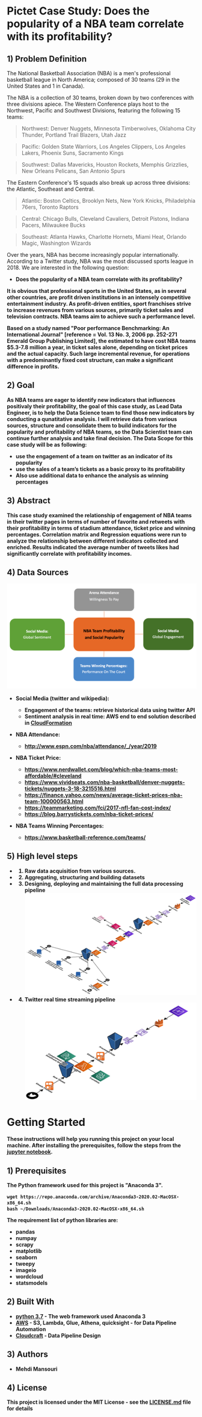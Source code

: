 # Pictet Case Study: Does the popularity of a NBA team correlate with its profitability?

## 1) Problem Definition

The National Basketball Association (NBA) is a men's professional basketball league in North
America; composed of 30 teams (29 in the United States and 1 in Canada).

The NBA is a collection of 30 teams, broken down by two conferences with three divisions apiece. The Western Conference plays host to the Northwest, Pacific and Southwest Divisions, featuring the following 15 teams:

> Northwest: Denver Nuggets, Minnesota Timberwolves, Oklahoma City Thunder, Portland Trail Blazers, Utah Jazz

> Pacific: Golden State Warriors, Los Angeles Clippers, Los Angeles Lakers, Phoenix Suns, Sacramento Kings

> Southwest: Dallas Mavericks, Houston Rockets, Memphis Grizzlies, New Orleans Pelicans, San Antonio Spurs

The Eastern Conference's 15 squads also break up across three divisions: the Atlantic, Southeast and Central.

> Atlantic: Boston Celtics, Brooklyn Nets, New York Knicks, Philadelphia 76ers, Toronto Raptors

> Central: Chicago Bulls, Cleveland Cavaliers, Detroit Pistons, Indiana Pacers, Milwaukee Bucks

> Southeast: Atlanta Hawks, Charlotte Hornets, Miami Heat, Orlando Magic, Washington Wizards


Over the years, NBA has become increasingly popular internationally. According to a Twitter study, NBA was the most
discussed sports league in 2018.
We are interested in the following question:
- <b> Does the popularity of a NBA team correlate with its profitability?<b>

It is obvious that professional sports in the United States, as in several other countries, are profit driven institutions in an intensely competitive entertainment industry.
As profit-driven entities, sport franchises strive to increase revenues from various
sources, primarily ticket sales and television contracts. NBA teams aim to achieve such a performance level.

Based on a study named "Poor performance Benchmarking: An International Journal" [reference = Vol. 13 No. 3, 2006 pp. 252-271 Emerald Group Publishing Limited], the estimated to have cost NBA teams $5.3-7.8 million a year, in ticket sales alone, depending on ticket prices and the actual capacity. Such large
incremental revenue, for operations with a predominantly fixed cost structure, can
make a significant difference in profits.

## 2) Goal

As NBA teams are eager to identify new indicators that influences positivaly their profitability, the goal of this case study, as Lead Data Engineer, is to help the Data Science team to find those new indicators by conducting a qunatitative analysis. I will retrieve data from various sources, structure and consolidate them to build indicators for the popularity and profitability of NBA teams, so the Data Scientist team can continue further analysis and take final decision.
The Data Scope for this case study will be as following:
- use the engagement of a team on twitter as an indicator of its popularity
- use the sales of a team’s tickets as a basic proxy to its profitability
- Also use additional data to enhance the analysis as winning percentages
## 3) Abstract
This case study examined the relationship of engagement of NBA teams in their twitter pages in terms of number of favorite and retweets with their profitability in terms of stadium attendance, ticket price and winning percentages. Correlation matrix and Regression equations were run to analyze the relationship between different indicators collected and enriched. Results indicated the average number of tweets likes had significantly correlate with profitability incomes.

## 4) Data Sources
![](pictures/data_sources.png)
- Social Media (twitter and wikipedia):
    - Engagement of the teams: retrieve historical data using twitter API
    - Sentiment analysis in real time: AWS end to end solution described in [CloudFormation](src/aws/twitter_real_time_streaming_cloudformation.yaml)
    
- NBA Attendance:
    - http://www.espn.com/nba/attendance/_/year/2019
    
- NBA Ticket Price:
    - https://www.nerdwallet.com/blog/which-nba-teams-most-affordable/#cleveland
    - https://www.vividseats.com/nba-basketball/denver-nuggets-tickets/nuggets-3-18-3215516.html
    - https://finance.yahoo.com/news/average-ticket-prices-nba-team-100000563.html
    - https://teammarketing.com/fci/2017-nfl-fan-cost-index/
    - https://blog.barrystickets.com/nba-ticket-prices/
    
- NBA Teams Winning Percentages:
    - https://www.basketball-reference.com/teams/

## 5) High level steps
- 1) Raw data acquisition from various sources.
- 2) Aggregating, structuring and building datasets 
- 3) Designing, deploying and maintaining the full data processing pipeline
![](pictures/datapipeline_design.jpg)
- 4) Twitter real time streaming pipeline
![](pictures/twitter_real_time_streaming.jpg)

# Getting Started

These instructions will help you running this project on your local machine. After installing the prerequisites, follow the steps from the [jupyter notebook](Popularity%20of%20NBA%20teams.ipynb).

## 1) Prerequisites

The Python framework used for this project is "Anaconda 3". 
```
wget https://repo.anaconda.com/archive/Anaconda3-2020.02-MacOSX-x86_64.sh
bash ~/Downloads/Anaconda3-2020.02-MacOSX-x86_64.sh
```
The requirement list of python libraries are:
- pandas
- numpay
- scrapy
- matplotlib
- seaborn
- tweepy
- imageio
- wordcloud
- statsmodels

## 2) Built With

* [python 3.7](https://www.anaconda.com/distribution/) - The web framework used Anaconda 3
* [AWS](https://aws.amazon.com/) - S3, Lambda, Glue, Athena, quicksight -  for Data Pipeline Automation
* [Cloudcraft](https://app.cloudcraft.co/) - Data Pipeline Design

## 3) Authors

* **Mehdi Mansouri**

## 4) License

This project is licensed under the MIT License - see the [LICENSE.md](LICENSE.md) file for details

